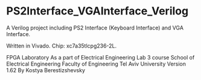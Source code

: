 # PS2Interface_VGAInterface_Verilog
A Verilog project including PS2 Interface (Keyboard Interface) and VGA Interface.

Written in Vivado.
Chip: xc7a35tlcpg236-2L.

FPGA Laboratory
As a part of Electrical Engineering Lab 3 course School of Electrical Engineering Faculty of Engineering
Tel Aviv University
Version 1.62 By Kostya Berestizshevsky
